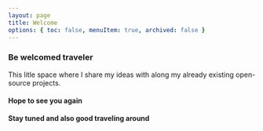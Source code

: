 ```yaml
---
layout: page
title: Welcome
options: { toc: false, menuItem: true, archived: false }
---
```


### Be welcomed traveler
This litle space where I share my ideas with along my already existing open-source projects.

#### Hope to see you again
**Stay tuned and also good traveling around**
